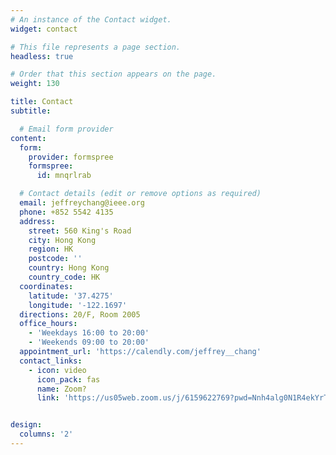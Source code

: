 ```yaml
---
# An instance of the Contact widget.
widget: contact

# This file represents a page section.
headless: true

# Order that this section appears on the page.
weight: 130

title: Contact
subtitle:

  # Email form provider
content:
  form:
    provider: formspree
    formspree:
      id: mnqrlrab

  # Contact details (edit or remove options as required)
  email: jeffreychang@ieee.org
  phone: +852 5542 4135
  address:
    street: 560 King's Road
    city: Hong Kong
    region: HK
    postcode: ''
    country: Hong Kong
    country_code: HK
  coordinates:
    latitude: '37.4275'
    longitude: '-122.1697'
  directions: 20/F, Room 2005
  office_hours:
    - 'Weekdays 16:00 to 20:00'
    - 'Weekends 09:00 to 20:00'
  appointment_url: 'https://calendly.com/jeffrey__chang'
  contact_links:
    - icon: video
      icon_pack: fas
      name: Zoom?
      link: 'https://us05web.zoom.us/j/6159622769?pwd=Nnh4alg0N1R4ekYrT1hMdWFRRHQ1dz09'


design:
  columns: '2'
---
```

